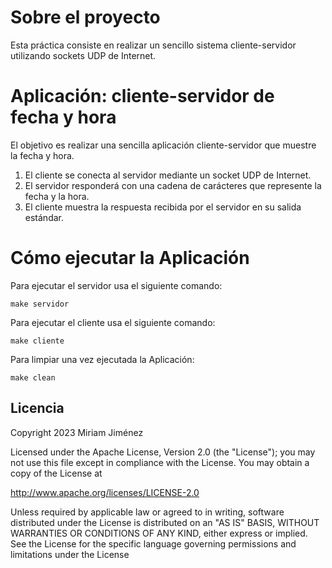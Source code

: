 # Sobre el proyecto 
Esta práctica consiste en realizar un sencillo sistema cliente-servidor utilizando sockets UDP de Internet.

# Aplicación: cliente-servidor de fecha y hora
El objetivo es realizar una sencilla aplicación cliente-servidor que muestre la fecha y hora. 
1. El cliente se conecta al servidor mediante un socket UDP de Internet.
2. El servidor responderá con una cadena de carácteres que represente la fecha y la hora.
3. El cliente muestra la respuesta recibida por el servidor en su salida estándar.

# Cómo ejecutar la Aplicación
Para ejecutar el servidor usa el siguiente comando:

    make servidor

Para ejecutar el cliente usa el siguiente comando:

    make cliente

Para limpiar una vez ejecutada la Aplicación:

    make clean

## Licencia

Copyright 2023 Miriam Jiménez

 Licensed under the Apache License, Version 2.0 (the "License");
 you may not use this file except in compliance with the License.
 You may obtain a copy of the License at
	
  http://www.apache.org/licenses/LICENSE-2.0
	
  Unless required by applicable law or agreed to in writing, software
  distributed under the License is distributed on an "AS IS" BASIS,
  WITHOUT WARRANTIES OR CONDITIONS OF ANY KIND, either express or implied.
  See the License for the specific language governing permissions and
  limitations under the License